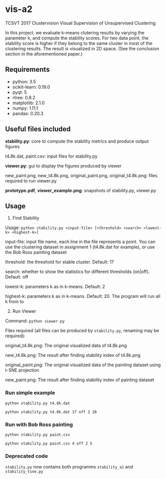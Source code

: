 # vis-a2

TCSVT 2017 Clustervision Visual Supervision of Unsupervised Clustering

In this project, we evaluate k-means clutering results by varying the parameter k, and compute the stability scores. For
two data point, the stability score is higher if they belong to the same cluster in most of the clustering results. The
result is visualized in 2D space. (See the conclusion section in the aforementioned paper.)

## Requirements
* python: 3.5
* scikit-learn: 0.19.0
* pyqt: 5
* rtree: 0.8.2
* matplotlib: 2.1.0
* numpy: 1.11.1
* pandas: 0.20.3

## Useful files included

**stability.py**: core to compute the stability metrics and produce output figures 

t4.8k.dat, paint.csv: input files for stability.py

**viewer.py**: gui to display the figures produced by viewer

new_paint.png, new_t4.8k.png, original_paint.png, original_t4.8k.png: files required to run viewer.py

**prototype.pdf**, **viewer_example.png**: snapshots of stability.py, viewer.py

## Usage

1. Find Stability

Usage: `python stability.py <input-file> [<threshold> <search> <lowest-k> <highest-k>]`

input-file: input file name, each line in the file represents a point. You can use the clustering dataset in assignment 1 (t4.8k.dat for example), or use the Bob Ross painting dataset
              
threshold:  the threshold for stable cluster. Default: 17

search:     whether to show the statistics for different thresholds (on|off). Default: off

lowest-k:   parameters k as in k-means. Default: 2

highest-k:  parameters k as in k-means. Default: 20. The program will run all k from <lowest-k> to <highest-k>

2. Run Viewer

Command: `python viewer.py`

Files required (all files can be produced by `stability.py`, renaming may be required): 

original_t4.8k.png: The original visualized data of t4.8k.png

new_t4.8k.png: The result after finding stability index of t4.8k.png

original_paint.png: The original visualized data of the painting dataset using t-SNE projection

new_paint.png: The result after finding stability index of painting dataset


### Run simple example

`python stability.py t4.8k.dat`

`python stability.py t4.8k.dat 17 off 2 20`

### Run with Bob Ross painting


`python stability.py paint.csv`

`python stability.py paint.csv 4 off 2 5`

### Deprecated code

`stability.py` now contains both programms `stability_a1` and `stability_tsne.py`